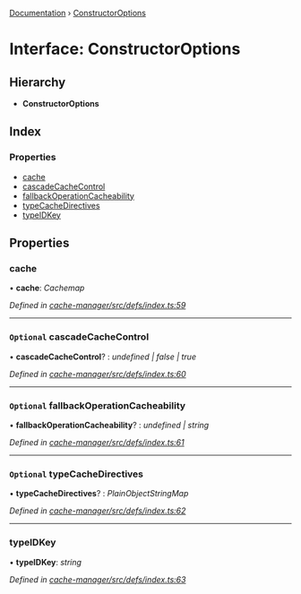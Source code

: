 [Documentation](../README.md) › [ConstructorOptions](constructoroptions.md)

# Interface: ConstructorOptions

## Hierarchy

* **ConstructorOptions**

## Index

### Properties

* [cache](constructoroptions.md#cache)
* [cascadeCacheControl](constructoroptions.md#optional-cascadecachecontrol)
* [fallbackOperationCacheability](constructoroptions.md#optional-fallbackoperationcacheability)
* [typeCacheDirectives](constructoroptions.md#optional-typecachedirectives)
* [typeIDKey](constructoroptions.md#typeidkey)

## Properties

###  cache

• **cache**: *Cachemap*

*Defined in [cache-manager/src/defs/index.ts:59](https://github.com/badbatch/graphql-box/blob/4ea76f5/packages/cache-manager/src/defs/index.ts#L59)*

___

### `Optional` cascadeCacheControl

• **cascadeCacheControl**? : *undefined | false | true*

*Defined in [cache-manager/src/defs/index.ts:60](https://github.com/badbatch/graphql-box/blob/4ea76f5/packages/cache-manager/src/defs/index.ts#L60)*

___

### `Optional` fallbackOperationCacheability

• **fallbackOperationCacheability**? : *undefined | string*

*Defined in [cache-manager/src/defs/index.ts:61](https://github.com/badbatch/graphql-box/blob/4ea76f5/packages/cache-manager/src/defs/index.ts#L61)*

___

### `Optional` typeCacheDirectives

• **typeCacheDirectives**? : *PlainObjectStringMap*

*Defined in [cache-manager/src/defs/index.ts:62](https://github.com/badbatch/graphql-box/blob/4ea76f5/packages/cache-manager/src/defs/index.ts#L62)*

___

###  typeIDKey

• **typeIDKey**: *string*

*Defined in [cache-manager/src/defs/index.ts:63](https://github.com/badbatch/graphql-box/blob/4ea76f5/packages/cache-manager/src/defs/index.ts#L63)*

